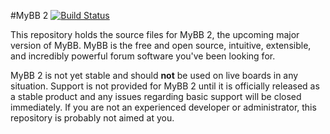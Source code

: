 #MyBB 2 [![Build Status](https://travis-ci.org/mybb/mybb2.svg?branch=master)](https://travis-ci.org/mybb/mybb2)

This repository holds the source files for MyBB 2, the upcoming major version of MyBB. MyBB is the free and open source, intuitive, extensible, and incredibly powerful forum software you've been looking for.

MyBB 2 is not yet stable and should **not** be used on live boards in any situation. Support is not provided for MyBB 2 until it is officially released as a stable product and any issues regarding basic support will be closed immediately. If you are not an experienced developer or administrator, this repository is probably not aimed at you.

